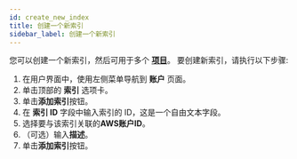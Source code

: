 ```yaml
---
id: create_new_index
title: 创建一个新索引
sidebar_label: 创建一个新索引
---
```


您可以创建一个新索引，然后可用于多个 [**项目**](../projects/introduction)。 要创建新索引，请执行以下步骤:

1. 在用户界面中，使用左侧菜单导航到 **账户** 页面。
2. 单击顶部的 **索引** 选项卡。
3. 单击**添加索引**按钮。
4. 在 **索引 ID** 字段中输入索引的 ID，这是一个自由文本字段。
5. 选择要与该索引关联的**AWS账户ID**。
6. （可选）输入**描述**。
7. 单击**添加索引**按钮。
